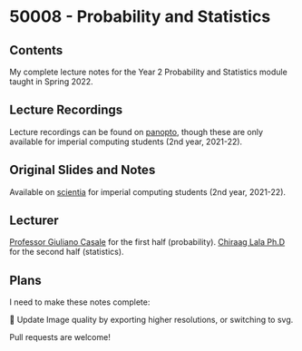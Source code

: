 # 50008 - Probability and Statistics
## Contents
My complete lecture notes for the Year 2 Probability and Statistics module taught in Spring 2022.

## Lecture Recordings
Lecture recordings can be found on [panopto](https://imperial.cloud.panopto.eu/Panopto/Pages/Sessions/List.aspx#folderID=%22dc424cad-efa5-4716-af5e-adb9014a612e%22), though these are only available for imperial computing students (2nd year, 2021-22).

## Original Slides and Notes
Available on [scientia](https://scientia.doc.ic.ac.uk/2122/modules/50008/resources) for imperial computing students (2nd year, 2021-22).

## Lecturer
[Professor Giuliano Casale](http://wp.doc.ic.ac.uk/gcasale/) for the first half (probability).
[Chiraag Lala Ph.D](https://www.chiraaglala.com/) for the second half (statistics).

## Plans
I need to make these notes complete:

🔴 Update Image quality by exporting higher resolutions, or switching to svg.

Pull requests are welcome!
